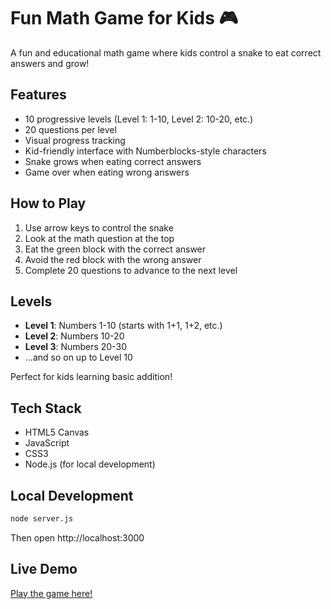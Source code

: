 # Fun Math Game for Kids 🎮

A fun and educational math game where kids control a snake to eat correct answers and grow!

## Features
- 10 progressive levels (Level 1: 1-10, Level 2: 10-20, etc.)
- 20 questions per level
- Visual progress tracking
- Kid-friendly interface with Numberblocks-style characters
- Snake grows when eating correct answers
- Game over when eating wrong answers

## How to Play
1. Use arrow keys to control the snake
2. Look at the math question at the top
3. Eat the green block with the correct answer
4. Avoid the red block with the wrong answer
5. Complete 20 questions to advance to the next level

## Levels
- **Level 1**: Numbers 1-10 (starts with 1+1, 1+2, etc.)
- **Level 2**: Numbers 10-20
- **Level 3**: Numbers 20-30
- ...and so on up to Level 10

Perfect for kids learning basic addition!

## Tech Stack
- HTML5 Canvas
- JavaScript
- CSS3
- Node.js (for local development)

## Local Development
```bash
node server.js
```
Then open http://localhost:3000

## Live Demo
[Play the game here!](https://faisal-alsrheed.github.io/fun-math-for-my-son/)
